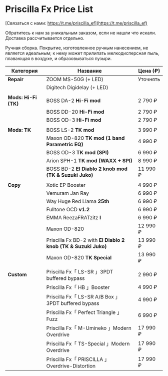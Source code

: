 # Priscilla Fx Price List

[Связаться с нами: https://t.me/priscilla_ef](https://t.me/priscilla_ef)

Обратитесь к нам за уникальным заказом, если не нашли что искали.
Доставка рассчитывается отдельно.

Ручная сборка. Покрытие, изготовленное ручным нанесением, не является идеальным;
к нему может прилипать мелкодисперсная пыль, плавающая в воздухе, и образовываться пузыри.

| Категория            | Название                                                       | Цена (₽) |
| -------------------- | -------------------------------------------------------------- | -------- |
| **Repair**           | ZOOM MS-50G (+ LED)                                            | Уточнять |
|                      | Digitech Digidelay (+ LED)                                     |          |
|                      |                                                                |          |
| **Mods: Hi-Fi (TK)** | BOSS DA-2 **Hi-Fi mod**                                        | 2 790 ₽  |
|                      | BOSS DD-20 **Hi-Fi mod**                                       | 2 790 ₽  |
|                      | BOSS OD-3 **Hi-Fi mod**                                        | 2 790 ₽  |
|                      |                                                                |          |
| **Mods: TK**         | BOSS LS-2 **TK mod**                                           | 3 990 ₽  |
|                      | Maxon OD-820 **TK mod (1 band Parametric EQ)**                 | 4 990 ₽  |
|                      | BOSS OD-3 **TK mod (SPI)**                                     | 6 990 ₽  |
|                      | Arion SPH-1 **TK mod (WAXX + SPI)**                            | 8 990 ₽  |
|                      | BOSS BD-2 **El Diablo 2 knob mod (TK & Suzuki Juko)**          | 11 990 ₽ |
|                      |                                                                |          |
| **Copy**             | Xotic EP Booster                                               | 4 990 ₽  |
|                      | Vemuram Jan Ray                                                | 6 990 ₽  |
|                      | Way Huge Red Llama **25th**                                    | 6 990 ₽  |
|                      | Fulltone OCD **v1.2**                                          | 6 990 ₽  |
|                      | EMMA ReezaFRATzitz **I**                                       | 6 990 ₽  |
|                      | Maxon OD-820                                                   | 12 990 ₽ |
|                      | Priscilla Fx BD-2 with **El Diablo 2 knob (TK & Suzuki Juko)** | 13 990 ₽ |
|                      | Maxon OD-820 **TK Special**                                    | 13 990 ₽ |
|                      |                                                                |          |
| **Custom**           | Priscilla Fx「 LS-SR 」3PDT buffered bypass                    | 2 990 ₽  |
|                      | Priscilla Fx「 HB 」Booster                                    | 4 990 ₽  |
|                      | Priscilla Fx「 LS-SR A/B Box 」3PDT buffered bypass            | 4 990 ₽  |
|                      | Priscilla Fx「 Perfect Triangle 」Fuzz                         | 6 990 ₽  |
|                      | Priscilla Fx「 M-Umineko 」Modern Overdrive                    | 17 990 ₽ |
|                      | Priscilla Fx「 TS-Special 」Modern Overdrive                   | 17 990 ₽ |
|                      | Priscilla Fx「 PRISCILLA 」Overdrive-Distortion                | 17 990 ₽ |
